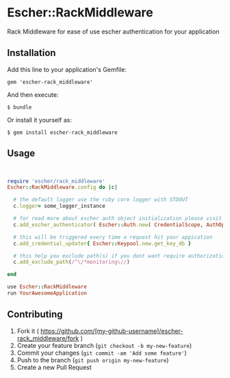 # Escher::RackMiddleware

Rack Middleware for ease of use escher authentication for your application

## Installation

Add this line to your application's Gemfile:

    gem 'escher-rack_middleware'

And then execute:

    $ bundle

Or install it yourself as:

    $ gem install escher-rack_middleware

## Usage

```ruby


require 'escher/rack_middleware'
Escher::RackMiddleware.config do |c|

  # the default logger use the ruby core logger with STDOUT
  c.logger= some_logger_instance

  # for read more about escher auth object initialization please visit escherauth.io
  c.add_escher_authenticator( Escher::Auth.new( CredentialScope, AuthOptions ))

  # this will be triggered every time a request hit your appication
  c.add_credential_updater{ Escher::Keypool.new.get_key_db }

  # this help you exclude path(s) if you dont want require authorization for every endpoint
  c.add_exclude_path(/^\/*monitoring\//)

end

use Escher::RackMiddleware
run YourAwesomeApplication

```

## Contributing

1. Fork it ( https://github.com/[my-github-username]/escher-rack_middleware/fork )
2. Create your feature branch (`git checkout -b my-new-feature`)
3. Commit your changes (`git commit -am 'Add some feature'`)
4. Push to the branch (`git push origin my-new-feature`)
5. Create a new Pull Request